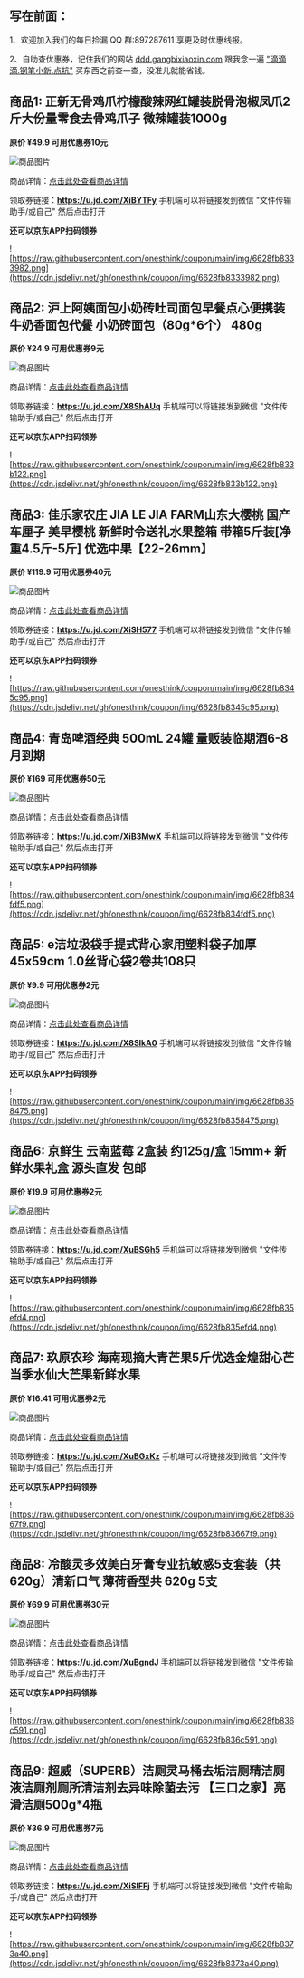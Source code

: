 ## 写在前面：

1、欢迎加入我们的每日捡漏 QQ 群:897287611 享更及时优惠线报。

2、自助查优惠券，记住我们的网站 [ddd.gangbixiaoxin.com](https://ddd.gangbixiaoxin.com) 跟我念一遍 ["滴滴滴.钢笔小新.点抗"](https://ddd.gangbixiaoxin.com) 买东西之前查一查，没准儿就能省钱。

## 商品1: 正新无骨鸡爪柠檬酸辣网红罐装脱骨泡椒凤爪2斤大份量零食去骨鸡爪子 微辣罐装1000g

**原价 ¥49.9 可用优惠券10元**

![商品图片](http://img14.360buyimg.com/n1/jfs/t1/150365/1/21531/189225/65bafeadF47bb2c40/8c2f4ae431eb1491.jpg)

商品详情：[点击此处查看商品详情](https://union-click.jd.com/jdc?e=1003156031&amp;p=JF8BARoJK1olXwMFXVddCE4XA18IGloSWAIGVltZC0oRAV9MRANLAjZbERscSkAJHTdNTwcKBlMdBgABFksWAmgNH18XWAIBVVhfFxJSXzI4UllHBwVSHCc-fBtvShxsbCBQD31RAlJROEonAG4IHFITWgALUW5cWEpHAj8JS1olXQYyFTBdCUIVBGkMGWsUbQYEVFxVDEMTB2cJHVolXQ4FZInwsJ6dsrqAoo-L1dG784vUtJ-Ji184K1glXQcDVl5ZD0oVA184G2sWbVhsVQ1aDRsWBTxmRhxAHg5dFxozCEsRAWgKE1klXwcDVlxtOHt8dBR3fwRoXH9nCiI7T05IAA9sST5TWQdsViEhCB5ecRULYl5WDl1lMCQnOHs)

领取券链接：**https://u.jd.com/XiBYTFy** 手机端可以将链接发到微信 "文件传输助手/或自己" 然后点击打开

**还可以京东APP扫码领券**

![https://raw.githubusercontent.com/onesthink/coupon/main/img/6628fb8333982.png](https://cdn.jsdelivr.net/gh/onesthink/coupon/img/6628fb8333982.png)

## 商品2: 沪上阿姨面包小奶砖吐司面包早餐点心便携装牛奶香面包代餐 小奶砖面包（80g*6个） 480g

**原价 ¥24.9 可用优惠券9元**

![商品图片](http://img14.360buyimg.com/n1/jfs/t1/133527/23/42876/67421/65dc5497Fd71fd581/dad73127654813db.jpg)

商品详情：[点击此处查看商品详情](https://union-click.jd.com/jdc?e=1003156031&amp;p=JF8BARoJK1olXwMFUlhUCU4VBF8IGlodVAEDVVhUC04TA19MRANLAjZbERscSkAJHTdNTwcKBlMdBgABFksWAmcBHFoUWw8BUVpdFxJSXzI4blscGHZkTl44UjFVBm1ReQxUIwNZAlJROEonAG4IHFITWgALUW5cWEpHAj8JS1olXQYyFTBdDEsUAmcAGWsUbQYEVFxVDEMSA2cPH1glXQ4FZInwsJ6dsrqAoo-L1dG784vUtJ-Ji184K1glXQcDVl5ZD0oVA184G2sWbVhsVQ1VCEgfBWhmRhxAHgFcUl4zCE4WBGYPHV0lXwcDVlxtOHtwfGxeRi98KFtCAVtcDzdORWp-GRlSXXRsVikrXjxTSiZWRl1GCVNUVixYOHs)

领取券链接：**https://u.jd.com/X8ShAUq** 手机端可以将链接发到微信 "文件传输助手/或自己" 然后点击打开

**还可以京东APP扫码领券**

![https://raw.githubusercontent.com/onesthink/coupon/main/img/6628fb833b122.png](https://cdn.jsdelivr.net/gh/onesthink/coupon/img/6628fb833b122.png)

## 商品3: 佳乐家农庄 JIA LE JIA FARM山东大樱桃 国产车厘子 美早樱桃  新鲜时令送礼水果整箱 带箱5斤装[净重4.5斤-5斤] 优选中果【22-26mm】

**原价 ¥119.9 可用优惠券40元**

![商品图片](http://img14.360buyimg.com/n1/jfs/t1/184906/19/44331/95257/661e1e9bFdaa03b73/66c6bc52e91a2a81.jpg)

商品详情：[点击此处查看商品详情](https://union-click.jd.com/jdc?e=1003156031&amp;p=JF8BARoJK1olXwMFU11ZCUoQAl8IGlsUXQUDXVhYCE0RAl9MRANLAjZbERscSkAJHTdNTwcKBlMdBgABFksWA24IGFocWwMCUlhcFxJSXzI4GCZyDXEYIhg_Fj0JXW4MTghMAH57JFJROEonAG4IHFITWgALUW5cWEpHAj8JS1olXQYyFTBdD00VBWkAG2sUbQYEVFxVDEMTBG4AG1glXQ4FZInwsJ6dsrqAoo-L1dG784vUtJ-Ji184K1glXQcDVl5ZD0oVA184G2sWbVhsVQ1bCkpEVzxmRhxAHg5DUxczCEsQC2gJHV4lXwcDVlxtOHtAQQZ3cF9QKQVUUCMBdg1ARgRuUwBjA15sVhoFcE5VZiluGA5eH1VJElcrOHs)

领取券链接：**https://u.jd.com/XiSH577** 手机端可以将链接发到微信 "文件传输助手/或自己" 然后点击打开

**还可以京东APP扫码领券**

![https://raw.githubusercontent.com/onesthink/coupon/main/img/6628fb8345c95.png](https://cdn.jsdelivr.net/gh/onesthink/coupon/img/6628fb8345c95.png)

## 商品4: 青岛啤酒经典 500mL 24罐 量贩装临期酒6-8月到期

**原价 ¥169 可用优惠券50元**

![商品图片](http://img14.360buyimg.com/n1/jfs/t1/184238/25/43973/165607/660295adFa5b1087e/0972822fcd4566d6.jpg)

商品详情：[点击此处查看商品详情](https://union-click.jd.com/jdc?e=1003156031&amp;p=JF8BAREJK1olXwMFU1hbD0sTBF8LE1gQWQQFVVdZDntTXDdWRGtMGENDFlVDFhNSVzMXQA4KD1heSl1VC04TAWgJEl8TQl9HCANtEhwQdTduSQV3LWBSPVYrVjZBBHVrXVcZbQcyV19dD0IRBGkBHmsUDQdSVQ5cWEonA284WjUSWQ4DVW5cOEsRA20AH1MRWgMAVFptCEMQM7ilo46f7NOK7YrDgJyupLqBp4-L1TYyZF1tCEoWAW8MHFoXXTYyVG5eOBV5AjwNSQwVCQ5sCRkIS0NURjpmG14UWQYAVF5tCkoWAW04K2tcAFEHJCk4UjhJQBtuZlNXXGRgFAcqUjh5AWgNXhNGVXBAJ1ladQ9EZCpfK2s)

领取券链接：**https://u.jd.com/XiB3MwX** 手机端可以将链接发到微信 "文件传输助手/或自己" 然后点击打开

**还可以京东APP扫码领券**

![https://raw.githubusercontent.com/onesthink/coupon/main/img/6628fb834fdf5.png](https://cdn.jsdelivr.net/gh/onesthink/coupon/img/6628fb834fdf5.png)

## 商品5: e洁垃圾袋手提式背心家用塑料袋子加厚 45x59cm 1.0丝背心袋2卷共108只

**原价 ¥9.9 可用优惠券2元**

![商品图片](http://img14.360buyimg.com/n1/jfs/t1/224892/13/5461/75092/656700a3F7bbe1cac/47b101cd7dffc3e4.jpg)

商品详情：[点击此处查看商品详情](https://union-click.jd.com/jdc?e=1003156031&amp;p=JF8BARgJK1olXwMFXVtYCkMSAV8IGloXWgMHU1teCUgTB19MRANLAjZbERscSkAJHTdNTwcKBlMdBgABFksWAm0PHl4SWAUDV1pZFxJSXzI4TEVJDgRJLxY-UVFtXAxLRgVlBUVRElJROEonAG4IHFITWgALUW5cWEpHAj8JS1olXQYyFTBdCEgVBGo4GmsVWwYAXFpVDUMVB2wBK1sdWjbV-eaIgvrCi9bchdPC5KHX3eKJlsMnM18LK1sUXAQCUFlcCksnM284GGtLMwdRUlxdDUwXbTJPThgcVQALOl5dD08RAG4OK1kUXAQAZG5tcTFAfhhKbyRSFk5LPwgJSS5_ACQMWT59MwRrJhYAaB9NfygPQCdKPGdFPG5t)

领取券链接：**https://u.jd.com/X8SlkA0** 手机端可以将链接发到微信 "文件传输助手/或自己" 然后点击打开

**还可以京东APP扫码领券**

![https://raw.githubusercontent.com/onesthink/coupon/main/img/6628fb8358475.png](https://cdn.jsdelivr.net/gh/onesthink/coupon/img/6628fb8358475.png)

## 商品6: 京鲜生 云南蓝莓 2盒装 约125g/盒 15mm+ 新鲜水果礼盒 源头直发 包邮

**原价 ¥19.9 可用优惠券2元**

![商品图片](http://img14.360buyimg.com/n1/jfs/t1/226711/21/16591/155134/662226bcFaf54baca/a7376017d0bcefb1.jpg)

商品详情：[点击此处查看商品详情](https://union-click.jd.com/jdc?e=1003156031&amp;p=JF8BARoJK1olXwMCUlZcCU4TB18IGloUWwYHUlhdD04nRzBQRQQlBENHFRxWFlVPRjtUBABAQlRcCEBdCUoWBW8NHV0VWgMdDRsBVXtfdywOSw51PGRgEFwoVUl1WW5ycil1UQoyVW5eCUsQCmkPHVIQbQdSVQ5cWEpHAl8IG2tXM9Kl-YrCsJysp7itlGsUbQYEVFxVDEMTBGsPG1MlXQ4FZInwsJ6dsrqAoo-L1dG784vUtJ-Ji184K1glXQcDVl5ZD0oVA184G2sWbVhsVQ1aDUIXA21mRhxAHg5AER0zCEsfA2wJHlslXwcDVlxtOHttajtTYBxXNFhFNgc-fyJfZSxNTj5XIVxsViQgSTh2ZRZdRRJeLQJcDTVfOHs)

领取券链接：**https://u.jd.com/XuBSGh5** 手机端可以将链接发到微信 "文件传输助手/或自己" 然后点击打开

**还可以京东APP扫码领券**

![https://raw.githubusercontent.com/onesthink/coupon/main/img/6628fb835efd4.png](https://cdn.jsdelivr.net/gh/onesthink/coupon/img/6628fb835efd4.png)

## 商品7: 玖原农珍 海南现摘大青芒果5斤优选金煌甜心芒 当季水仙大芒果新鲜水果

**原价 ¥16.41 可用优惠券2元**

![商品图片](http://img14.360buyimg.com/n1/jfs/t1/196853/19/35927/138446/64897b83Fd1c76bd0/9a64ea2567e62d69.jpg)

商品详情：[点击此处查看商品详情](https://union-click.jd.com/jdc?e=1003156031&amp;p=JF8BARIJK1olXwQBXVlcCksQB18IG18SWAIEVFhVD3tTXDdWRGtMGENDFlVDFhNSVzMXQA4KD1heSl5dDEwSB2kIHVMSQl9HCANtWjVUXhsJXiZwHUJ8BiA0EilAQmYNe1cZbQcyV19dD0IRBGkBHmsUDQdSVQ5cWEonA284WjUVVAEHU1ptCXsXBW8KE18dWQEEUF9YOEsfBF_ftuPA17fX3OeJlsPAusjdkufBw44yZG5eOEsWAm0IH1wUXwYyZF5tC3tJbW5bE1sUX1MAOgMaXQgfRz8IdVsQXQQEVVhcOEkWAm0KK2slJWd_MQEicBhySh9gHi9uVUVWDAgeDwhzbW0NGgRRIVVSKTsbTgBiRDV8HGsl)

领取券链接：**https://u.jd.com/XuBGxKz** 手机端可以将链接发到微信 "文件传输助手/或自己" 然后点击打开

**还可以京东APP扫码领券**

![https://raw.githubusercontent.com/onesthink/coupon/main/img/6628fb83667f9.png](https://cdn.jsdelivr.net/gh/onesthink/coupon/img/6628fb83667f9.png)

## 商品8: 冷酸灵多效美白牙膏专业抗敏感5支套装（共620g）清新口气 薄荷香型共 620g 5支

**原价 ¥69.9 可用优惠券30元**

![商品图片](http://img14.360buyimg.com/n1/jfs/t1/244804/9/4019/120280/65b2176bF52e4e573/fbb884daa9dcfd20.jpg)

商品详情：[点击此处查看商品详情](https://union-click.jd.com/jdc?e=1003156031&amp;p=JF8BARoJK1olXwMFUlhbCUwSA18IGloRWQAFV11bDUIWAV9MRANLAjZbERscSkAJHTdNTwcKBlMdBgABFksWAmsMHVwWXgAHXV9fFxJSXzI4fB5AL1lYLyw9dB9-WRdIHg1vPVxfAlJROEonAG4IHFITWgALUW5cWEpHAj8JS1olXQYyFTBdC0gUC2cKE2sUbQYEVFxVDEMTBW4BHlglXQ4FZInwsJ6dsrqAoo-L1dG784vUtJ-Ji184K1glXQcDVl5ZD0oVA184G2sWbVhsVQ1bC0kQVDpmRhxAHg5EEB8zCE4XCmoMGVklXwcDVlxtOHtfQA91TzJGW1xGKTxafQ9hVmZrY1xHFl5sVggEdh92e2ZPQStxGHRHFTkjOHs)

领取券链接：**https://u.jd.com/XuBgndJ** 手机端可以将链接发到微信 "文件传输助手/或自己" 然后点击打开

**还可以京东APP扫码领券**

![https://raw.githubusercontent.com/onesthink/coupon/main/img/6628fb836c591.png](https://cdn.jsdelivr.net/gh/onesthink/coupon/img/6628fb836c591.png)

## 商品9: 超威（SUPERB）洁厕灵马桶去垢洁厕精洁厕液洁厕剂厕所清洁剂去异味除菌去污 【三口之家】亮滑洁厕500g*4瓶

**原价 ¥36.9 可用优惠券7元**

![商品图片](http://img14.360buyimg.com/n1/jfs/t1/246427/19/7718/162802/661e12acFbe0392c1/9367d75c47921bc8.jpg)

商品详情：[点击此处查看商品详情](https://union-click.jd.com/jdc?e=1003156031&amp;p=JF8BAREJK1olXwMFUltbDUgTCl8KGF8VWQ4FV11aCHtTXDdWRGtMGENDFlVDFhNSVzMXQA4KD1heSlxeDEsTC2gLGFwVQl9HCANtUi5yAggAaBh1JmRyLyhDYCJLagdUe1cZbQcyV19dD0IRBGkBHmsUDQdSVQ5cWEonA284WjUTWgMEUVptCXsXBW8KE18dWQACXVpZOEsfBF_ftuPA17fX3OeJlsPAusjdkufBw44yZG5eOEsWAm0IH1wUXwYyZF5tC3tJbW5bHFwUVAYKOgMaXQgfSjNAdVsdXgYCUFhtCkoWAW04K2tJWkdiMgA6bhJrVAxjTiJeAAdRDQcoWAN5ATJDaVhhIQZ0DSckVgMXe2dUK2s)

领取券链接：**https://u.jd.com/XiSlFFj** 手机端可以将链接发到微信 "文件传输助手/或自己" 然后点击打开

**还可以京东APP扫码领券**

![https://raw.githubusercontent.com/onesthink/coupon/main/img/6628fb8373a40.png](https://cdn.jsdelivr.net/gh/onesthink/coupon/img/6628fb8373a40.png)

